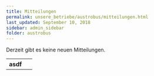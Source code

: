 ```yaml
---
title: Mitteilungen
permalink: unsere_betriebe/austrobus/mitteilungen.html
last_updated: September 10, 2018
sidebar: admin_sidebar
folder: austrobus
---
```


Derzeit gibt es keine neuen Mitteilungen.

<table><tbody><tr><th scope="col">asdf</th><td>&nbsp;</td></tr></tbody></table>